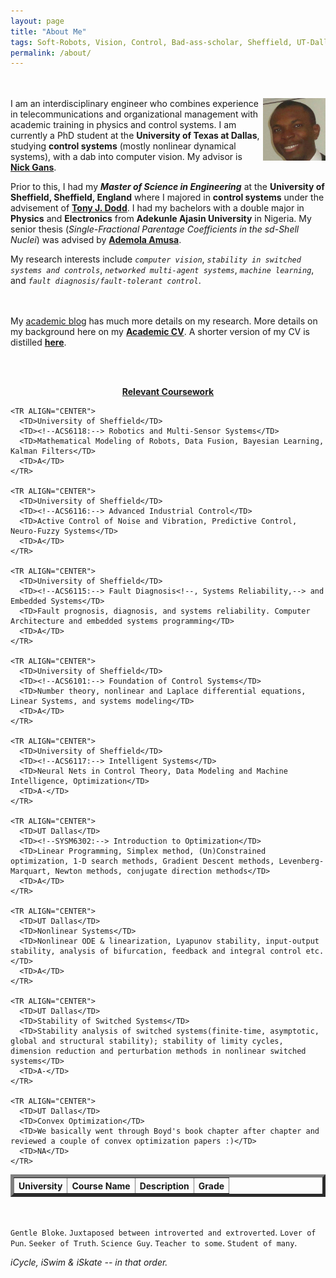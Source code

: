 ```yaml
---
layout: page
title: "About Me"
tags: Soft-Robots, Vision, Control, Bad-ass-scholar, Sheffield, UT-Dallas, Research-Assistant, Teaching-Assistant, RoboTec-Lab.
permalink: /about/
---
```

<!--
<img src="/downloads/Sheffield.jpg" alt="Me" align="right" style="width:100px;height:50px;">
-->
<br></br>
<img src="/downloads/Pat.jpg" alt="Me" align="right" style="width:100px;height:100px;">
I am an interdisciplinary engineer who combines experience in telecommunications and organizational management with academic training in physics and control systems. I am currently a PhD student at the **University of Texas at Dallas**, studying **control systems** (mostly nonlinear dynamical systems), with a dab into computer vision. My advisor is [**Nick Gans**](http://www.utdallas.edu/~ngans/). 

Prior to this, I had my _**Master of Science in Engineering**_ at the **University of Sheffield, Sheffield, England** where I majored in **control systems** under the advisement of [**Tony J. Dodd**](https://www.sheffield.ac.uk/acse/staff/tjd). 
I had my bachelors with a double major in **Physics** and **Electronics** from **Adekunle Ajasin University**  in Nigeria. My senior thesis (_Single-Fractional Parentage Coefficients in the sd-Shell Nuclei_) was advised by [**Ademola Amusa**](http://prabook.org/web/person-view.html?profileId=473412). 

My research interests include _`computer vision`_, _`stability in switched systems and controls`_, _`networked multi-agent systems`_, _`machine learning`_, and _`fault diagnosis/fault-tolerant control`_. 

<br></br>
My [academic blog](http://lakehanne.github.io) has much more details on my research. More details on my background here on my [**Academic CV**](/downloads/resume/Resume_Work.pdf). A shorter version of my CV is distilled [**here**](/downloads/resume/Resume_ORD.pdf).

<br></br>
<b><u><center>Relevant Coursework</center></u></b>

<TABLE BORDER="5"    WIDTH="100%"   CELLPADDING="12" CELLSPACING="2">
<!--
    <TR>
      <TH COLSPAN="4"><BR><H3>Relevant Coursework</H3>
      </TH>
    </TR>
-->
    <TR>      
      <TH>University</TH>
      <TH>Course Name</TH>
      <TH>Description</TH>
      <TH>Grade</TH>
    </TR>


    <TR ALIGN="CENTER">
      <TD>University of Sheffield</TD>
      <TD><!--ACS6118:--> Robotics and Multi-Sensor Systems</TD>  
      <TD>Mathematical Modeling of Robots, Data Fusion, Bayesian Learning, Kalman Filters</TD>
      <TD>A</TD>    
    </TR>   

    <TR ALIGN="CENTER">
      <TD>University of Sheffield</TD>
      <TD><!--ACS6116:--> Advanced Industrial Control</TD> 
      <TD>Active Control of Noise and Vibration, Predictive Control, Neuro-Fuzzy Systems</TD>
      <TD>A</TD>     
    </TR>  

    <TR ALIGN="CENTER">
      <TD>University of Sheffield</TD>
      <TD><!--ACS6115:--> Fault Diagnosis<!--, Systems Reliability,--> and Embedded Systems</TD>  
      <TD>Fault prognosis, diagnosis, and systems reliability. Computer Architecture and embedded systems programming</TD>
      <TD>A</TD>  
    </TR>  

    <TR ALIGN="CENTER">
      <TD>University of Sheffield</TD>
      <TD><!--ACS6101:--> Foundation of Control Systems</TD>   
      <TD>Number theory, nonlinear and Laplace differential equations, Linear Systems, and systems modeling</TD>
      <TD>A</TD>
    </TR>  

    <TR ALIGN="CENTER">
      <TD>University of Sheffield</TD>
      <TD><!--ACS6117:--> Intelligent Systems</TD>  
      <TD>Neural Nets in Control Theory, Data Modeling and Machine Intelligence, Optimization</TD>
      <TD>A-</TD>   
    </TR>

    <TR ALIGN="CENTER">
      <TD>UT Dallas</TD>
      <TD><!--SYSM6302:--> Introduction to Optimization</TD>    
      <TD>Linear Programming, Simplex method, (Un)Constrained optimization, 1-D search methods, Gradient Descent methods, Levenberg-Marquart, Newton methods, conjugate direction methods</TD>
      <TD>A</TD>
    </TR> 

    <TR ALIGN="CENTER">
      <TD>UT Dallas</TD>
      <TD>Nonlinear Systems</TD>  
      <TD>Nonlinear ODE & linearization, Lyapunov stability, input-output stability, analysis of bifurcation, feedback and integral control etc. </TD>
      <TD>A</TD>
    </TR>   

    <TR ALIGN="CENTER">
      <TD>UT Dallas</TD>
      <TD>Stability of Switched Systems</TD>
      <TD>Stability analysis of switched systems(finite-time, asymptotic, global and structural stability); stability of limity cycles, dimension reduction and perturbation methods in nonlinear switched systems</TD>
      <TD>A-</TD>
    </TR>    

    <TR ALIGN="CENTER">
      <TD>UT Dallas</TD>
      <TD>Convex Optimization</TD> 
      <TD>We basically went through Boyd's book chapter after chapter and reviewed a couple of convex optimization papers :)</TD>
      <TD>NA</TD>
    </TR> 
  
</TABLE>



<br></br>
`Gentle Bloke`. `Juxtaposed between introverted and extroverted`. `Lover of Pun`. `Seeker of Truth`. `Science Guy`. `Teacher to some`. `Student of many`. 

_iCycle, iSwim & iSkate -- in that order._

